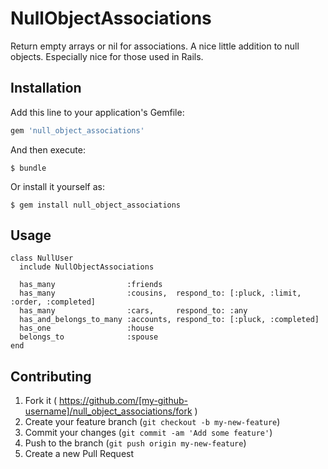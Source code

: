 # NullObjectAssociations

Return empty arrays or nil for associations. A nice little addition to null objects. Especially nice for those used in Rails.

## Installation

Add this line to your application's Gemfile:

```ruby
gem 'null_object_associations'
```

And then execute:

    $ bundle

Or install it yourself as:

    $ gem install null_object_associations

## Usage

```
class NullUser
  include NullObjectAssociations

  has_many                :friends
  has_many                :cousins,  respond_to: [:pluck, :limit, :order, :completed]
  has_many                :cars,     respond_to: :any
  has_and_belongs_to_many :accounts, respond_to: [:pluck, :completed]
  has_one                 :house
  belongs_to              :spouse
end
```


## Contributing

1. Fork it ( https://github.com/[my-github-username]/null_object_associations/fork )
2. Create your feature branch (`git checkout -b my-new-feature`)
3. Commit your changes (`git commit -am 'Add some feature'`)
4. Push to the branch (`git push origin my-new-feature`)
5. Create a new Pull Request
